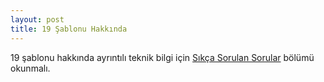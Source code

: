 ```yaml
---
layout: post
title: 19 Şablonu Hakkında
---
```


19 şablonu hakkında ayrıntılı teknik bilgi için [Sıkça Sorulan
Sorular](http://00010011.biz/site) bölümü okunmalı.

